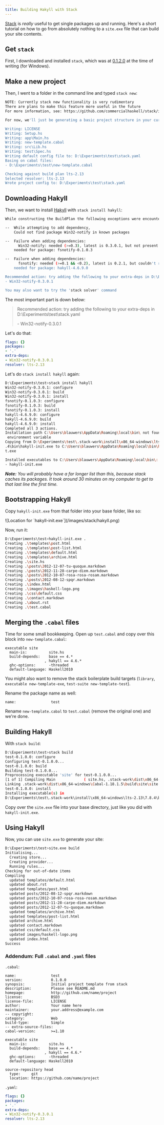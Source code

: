 ```yaml
---
title: Building Hakyll with Stack
---
```


[Stack](https://github.com/commercialhaskell/stack) is *really* useful to get single packages up and running.
Here's a short tutorial on how to go from absolutely nothing to a `site.exe` file that can build your site contents.

## Get `stack`

First, I downloaded and installed `stack`, which was at [0.1.2.0](https://github.com/commercialhaskell/stack/releases/tag/v0.1.2.0) at the time of writing (for Windows).

## Make a new project

Then, I went to a folder in the command line and typed `stack new`:

```bash
NOTE: Currently stack new functionality is very rudimentary
There are plans to make this feature more useful in the future
For more information, see: https://github.com/commercialhaskell/stack/issues/137

For now, we'll just be generating a basic project structure in your current directory

Writing: LICENSE
Writing: Setup.hs
Writing: app\Main.hs
Writing: new-template.cabal
Writing: src\Lib.hs
Writing: test\Spec.hs
Writing default config file to: D:\Experiments\test\stack.yaml
Basing on cabal files:
- D:\Experiments\test\new-template.cabal

Checking against build plan lts-2.13
Selected resolver: lts-2.13
Wrote project config to: D:\Experiments\test\stack.yaml
```

## Downloading Hakyll

Then, we want to install [Hakyll](http://jaspervdj.be/hakyll/) with `stack install hakyll`:

```bash
While constructing the BuildPlan the following exceptions were encountered:

--  While attempting to add dependency,
    Could not find package Win32-notify in known packages

--  Failure when adding dependencies:
      Win32-notify: needed (>=0.3), latest is 0.3.0.1, but not present in build plan
    needed for package: fsnotify-0.1.0.3

--  Failure when adding dependencies:
      fsnotify: needed (>=0.1 && <0.2), latest is 0.2.1, but couldn't resolve its dependencies
    needed for package: hakyll-4.6.9.0

Recommended action: try adding the following to your extra-deps in D:\Experiments\test\stack.yaml
- Win32-notify-0.3.0.1

You may also want to try the 'stack solver' command
```

The most important part is down below:

> Recommended action: try adding the following to your extra-deps in D:\Experiments\test\stack.yaml
> 
> \- Win32-notify-0.3.0.1

Let's do that:

```yaml
flags: {}
packages:
- '.'
extra-deps:
- Win32-notify-0.3.0.1
resolver: lts-2.13
```

Let's do `stack install hakyll` again:

```bash
D:\Experiments\test>stack install hakyll
Win32-notify-0.3.0.1: configure
Win32-notify-0.3.0.1: build
Win32-notify-0.3.0.1: install
fsnotify-0.1.0.3: configure
fsnotify-0.1.0.3: build
fsnotify-0.1.0.3: install
hakyll-4.6.9.0: configure
hakyll-4.6.9.0: build
hakyll-4.6.9.0: install
Completed all 3 actions.
Installation path C:\Users\blauwers\AppData\Roaming\local\bin\ not found in PATH
 environment variable
Copying from D:\Experiments\test\.stack-work\install\x86_64-windows\lts-2.13\7.8
.4\bin\hakyll-init.exe to C:\Users\blauwers\AppData\Roaming\local\bin\hakyll-ini
t.exe

Installed executables to C:\Users\blauwers\AppData\Roaming\local\bin\:
- hakyll-init.exe
```

***Note:** You will probably have a far longer list than this, because stack caches its packages.*
*It took around 30 minutes on my computer to get to that last line the first time.*

## Bootstrapping Hakyll

Copy `hakyll-init.exe` from that folder into your base folder, like so:

<div class="image small">
![Location for `hakyll-init.exe`](/images/stack/hakyll.png)
</div>

Now, run it:

```bash
D:\Experiments\test>hakyll-init.exe .
Creating .\templates\post.html
Creating .\templates\post-list.html
Creating .\templates\default.html
Creating .\templates\archive.html
Creating .\site.hs
Creating .\posts\2012-12-07-tu-quoque.markdown
Creating .\posts\2012-11-28-carpe-diem.markdown
Creating .\posts\2012-10-07-rosa-rosa-rosam.markdown
Creating .\posts\2012-08-12-spqr.markdown
Creating .\index.html
Creating .\images\haskell-logo.png
Creating .\css\default.css
Creating .\contact.markdown
Creating .\about.rst
Creating .\test.cabal
```

## Merging the `.cabal` files

Time for some small bookkeeping.
Open up `test.cabal` and copy over this block into `new-template.cabal`:

```
executable site
  main-is:          site.hs
  build-depends:    base == 4.*
                  , hakyll == 4.6.*
  ghc-options:      -threaded
  default-language: Haskell2010
```

You might also want to remove the stack boilerplate build targets (`library`, `executable new-template-exe`, `test-suite new-template-test`).

Rename the package name as well:

```
name:                test
```

Rename `new-template.cabal` to `test.cabal` (remove the original one) and we're done.

## Building Hakyll

With `stack build`:

```bash
D:\Experiments\test>stack build
test-0.1.0.0: configure
Configuring test-0.1.0.0...
test-0.1.0.0: build
Building test-0.1.0.0...
Preprocessing executable 'site' for test-0.1.0.0...
[1 of 1] Compiling Main             ( site.hs, .stack-work\dist\x86_64-windows\Cabal-1.18.1.5\build\site\site-tmp\Main.o )
Linking .stack-work\dist\x86_64-windows\Cabal-1.18.1.5\build\site\site.exe ...
test-0.1.0.0: install
Installing executable(s) in
D:\Experiments\test\.stack-work\install\x86_64-windows\lts-2.13\7.8.4\bin
```

Copy over the `site.exe` file into your base directory, just like you did with `hakyll-init.exe`.

## Using Hakyll

Now, you can use `site.exe` to generate your site:

```bash
D:\Experiments\test>site.exe build
Initialising...
  Creating store...
  Creating provider...
  Running rules...
Checking for out-of-date items
Compiling
  updated templates/default.html
  updated about.rst
  updated templates/post.html
  updated posts/2012-08-12-spqr.markdown
  updated posts/2012-10-07-rosa-rosa-rosam.markdown
  updated posts/2012-11-28-carpe-diem.markdown
  updated posts/2012-12-07-tu-quoque.markdown
  updated templates/archive.html
  updated templates/post-list.html
  updated archive.html
  updated contact.markdown
  updated css/default.css
  updated images/haskell-logo.png
  updated index.html
Success
```

### Addendum: Full `.cabal` and `.yaml` files

`.cabal`:

```
name:                test
version:             0.1.0.0
synopsis:            Initial project template from stack
description:         Please see README.md
homepage:            http://github.com/name/project
license:             BSD3
license-file:        LICENSE
author:              Your name here
maintainer:          your.address@example.com
-- copyright:           
category:            Web
build-type:          Simple
-- extra-source-files:  
cabal-version:       >=1.10

executable site
  main-is:          site.hs
  build-depends:    base == 4.*
                  , hakyll == 4.6.*
  ghc-options:      -threaded
  default-language: Haskell2010

source-repository head
  type:     git
  location: https://github.com/name/project
```

`.yaml`:

```yaml
flags: {}
packages:
- '.'
extra-deps:
- Win32-notify-0.3.0.1
resolver: lts-2.13
```